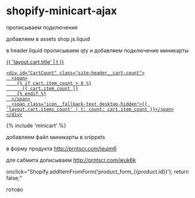 # shopify-minicart-ajax


прописываем подключения

  <!--[if (gt IE 9)|!(IE)]><!--><script src="{{ 'api.jquery.js' | shopify_asset_url }}" defer="defer"></script><!--<![endif]-->
  <!--[if lte IE 9]><script src="{{ 'api.jquery.js' | shopify_asset_url }}"></script><![endif]-->

  <!--[if (gt IE 9)|!(IE)]><!--><script src="{{ 'shop.js' | asset_url }}" defer="defer"></script><!--<![endif]-->
  <!--[if lte IE 9]><script src="{{ 'shop.js' | asset_url }}"></script><![endif]-->
  
добавляем в assets shop.js.liquid

в header.liquid прописываем qty
и
добавляем подключение миникарты 
  
<a href="" class="site-header__cart">
  <span>{{ 'layout.cart.title' | t }}</span>

    <div id="CartCount" class="site-header__cart-count">
      <span>
        {% if cart.item_count > 0 %}
          {{ cart.item_count }}
        {% endif %}
      </span>
      <span class="icon__fallback-text desktop-hidden">{{ 'layout.cart.items_count' | t: count: cart.item_count }}</span>
    </div>
</a>
{% include 'minicart' %}
  
добавляем файл миникарты в snippets

в форму продукта http://prntscr.com/jeujm6
  
  <input type="hidden" name="return_to" value="back" />
  
  для сабмита дописываем http://prntscr.com/jeuk6k
  
  onclick="Shopify.addItemFromForm('product_form_{{product.id}}'); return false;"
  
  
  готово
